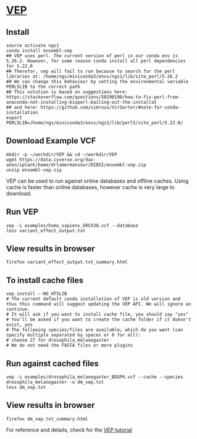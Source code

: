 # [VEP](http://www.ensembl.org/info/docs/tools/vep/index.html)
## Install

```
source activate ngs1
conda install ensembl-vep
## VEP uses perl. The current version of perl in our conda env is 5.26.2. However, for some reason conda install all perl dependencies for 5.22.0
## Therefor, vep will fail to run because to search for the perl libraries at: /home/ngs/miniconda3/envs/ngs1/lib/site_perl/5.26.2
## We can change this behaviour by setting the environmental variable PERL5LIB to the correct path
## This solution is based on suggestions here: https://stackoverflow.com/questions/58290190/how-to-fix-perl-from-anaconda-not-installing-bioperl-bailing-out-the-installat
## and here: https://github.com/simroux/VirSorter/#note-for-conda-installation
export PERL5LIB=/home/ngs/miniconda3/envs/ngs1/lib/perl5/site_perl/5.22.0/
```

## Download Example VCF
```
mkdir -p ~/workdir/VEP && cd ~/workdir/VEP
wget https://data.cyverse.org/dav-anon/iplant/home/drtamermansour/DIBSI/ensembl-vep.zip
unzip ensembl-vep.zip
```
VEP can be used to run against online databases and offline caches.
Using cache is faster than online databases, however cache is very large to download.

## Run VEP

```
vep -i examples/homo_sapiens_GRCh38.vcf --database
less variant_effect_output.txt
```

## View results in browser
```
firefox variant_effect_output.txt_summary.html
```

## To install cache files
```
vep_install --NO_HTSLIB
# The current default conda installation of VEP is old version and thus this command will suggest updating the VEP API. We will ignore an continue.
# It will ask if you want to install cache file, you should say "yes"
# You'll be asked if you want to create the cache folder if it doesn't exist, yes
# The following species/files are available; which do you want (can specify multiple separated by spaces or 0 for all):
# choose 27 for drosophila_melanogaster
# We do not need the FASTA files or more plugins
```
## Run against cached files
```
vep -i examples/drosophila_melanogaster_BDGP6.vcf --cache --species drosophila_melanogaster -o dm_vep.txt
less dm_vep.txt
```
## View results in browser
```
firefox dm_vep.txt_summary.html
```

For reference and details, check for the [VEP tutorial](http://uswest.ensembl.org/info/docs/tools/vep/script/vep_tutorial.html) 



